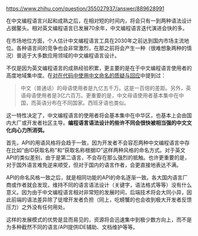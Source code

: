 https://www.zhihu.com/question/355027937/answer/889628991

在中文编程语言兴起和成熟之后，在相对短的时间内，将会只有一到两种语法设计占据鳌头。相对英文编程语言已发展70余年，中文编程语言迭代演进会快的多。

在市场地位方面，个人估计中文编程语言工具在2030年之前达到国内市场主流地位。各种语言间的竞争也会非常激烈，在那之前将会产生一种（很难想象两种的情况）普适于大多数应用领域的中文编程语言设计。

不仅是因为英文编程语言的成熟经验积累，更主要的是在于中文编程语言使用者的高度地域集中度。在[对在代码中使用中文命名的质疑与回应](https://zhuanlan.zhihu.com/p/30529835)中提到过：

> 中文（普通话）的母语使用者是九亿五千万。这是一百倍的差距。另外，英语母语使用者是3亿六百万。更重要的是，中文母语使用者基本集中在中国，而英语分布在不同国家。西班牙语也类似。

这一特性决定了，中文编程语言的使用者将会基本集中在中华区，也基本上会由国内大厂或开发者社区主导。**编程语言语法设计的些许不同会很快被相当强的中文文化向心力所消弭。**

首先，API的用语风格将会趋于一致，因为开发者不会容忍两种中文编程语言中存在比如“由ID获取名称”和“获取名称根据ID”这样两种风格的命名方式。对于英文API的类似差别，由于是第二语言，不会存在那么强烈的抵触。也许更重要的是，对于国外语言难免逆来顺受，但对于国内的语言作者，会更直接地表达不满。

API的命名风格一致之后，就是相同功能的API的命名逐渐一致。各大国内语言厂商或作者就会发现，维持不同的语言语法设计（关键字，语法格式等等）没有什么意义。因为由于中文编程语言相对非常短的发展时间，后端技术将会大同小异，因此前端的语法差异除了徒增开发者负担（同上，吃螃蟹的也会收到极大开发者反馈压力）之外没有任何用处。

这样的发展模式的优势是显而易见的，资源将会迅速集中到极少数方向上，而不是为多种截然不同的语言/API提供IDE辅助、文档维护等等。